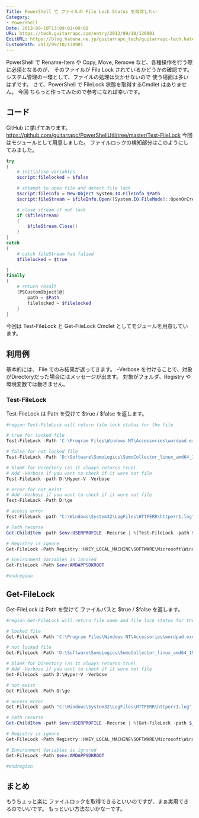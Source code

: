 ```yaml
---
Title: PowerShell で ファイルの File Lock Status を取得したい
Category:
- PowerShell
Date: 2013-09-10T13:09:01+09:00
URL: https://tech.guitarrapc.com/entry/2013/09/10/130901
EditURL: https://blog.hatena.ne.jp/guitarrapc_tech/guitarrapc-tech.hatenablog.com/atom/entry/11696248318757675956
CustomPath: 2013/09/10/130901
---
```


PowerShell で Rename-Item や Copy, Move, Remove など、各種操作を行う際に必須となるのが、 そのファイルが File Lock されているかどうかの確認です。 システム管理の一環として、ファイルの処理は欠かせないので 使う場面は多いはずです。 さて、PowerShell で FileLock 状態を取得するCmdlet はありません。 今回 ちらっと作ってみたので参考になれば幸いです。
## コード
GitHub に挙げてあります。
https://github.com/guitarrapc/PowerShellUtil/tree/master/Test-FileLock
今回はモジュールとして用意しました。 ファイルロックの検知部分はこのようにしてみました。

```ps1
try
{
    # initialise variables
    $script:filelocked = $false

    # attempt to open file and detect file lock
    $script:fileInfo = New-Object System.IO.FileInfo $Path
    $script:fileStream = $fileInfo.Open([System.IO.FileMode]::OpenOrCreate, [System.IO.FileAccess]::ReadWrite, [System.IO.FileShare]::None)

    # close stream if not lock
    if ($fileStream)
    {
        $fileStream.Close()
    }
}
catch
{
    # catch fileStream had falied
    $filelocked = $true

}
finally
{
    # return result
    [PSCustomObject]@{
        path = $Path
        filelocked = $filelocked
    }
}
```

今回は Test-FileLock と Get-FileLock Cmdlet としてモジュールを用意しています。
## 利用例
基本的には、 File でのみ結果が返ってきます。 -Verbose を付けることで、対象がDirectoryだった場合にはメッセージが出ます。 対象がフォルダ、Registry や環境変数では動きません。
### Test-FileLock
Test-FileLock は Path を受けて $true / $false を返します。

```ps1
#region Test-FileLock will return file lock status for the file

# true for locked file
Test-FileLock -Path 'C:\Program Files\Windows NT\Accessories\wordpad.exe'

# false for not locked file
Test-FileLock -Path 'D:\Software\SumoLogics\SumoCollector_linux_amd64_19_40-8.sh'

# blank for Directory (as it always returns true)
# Add -Verbose if you want to check if it were not file
Test-FileLock -path D:\Hyper-V -Verbose

# error for not exist
# Add -Verbose if you want to check if it were not file
Test-FileLock -Path D:\ge

# access error
Test-FileLock -path "C:\Windows\System32\LogFiles\HTTPERR\httperr1.log"

# Path recurse
Get-ChildItem -path $env:USERPROFILE -Recurse | %{Test-FileLock -path $_.FullName -Verbose}

# Registry is ignore
Get-FileLock -Path Registry::HKEY_LOCAL_MACHINE\SOFTWARE\Microsoft\Windows\CurrentVersion

# Environment Variables is ignored
Get-FileLock -Path $env:AMDAPPSDKROOT

#endregion
```

## Get-FileLock
Get-FileLock は Path を受けて ファイルパスと $true / $false を返します。

```ps1
#region Get-FileLock will return file name and file lock status for the file

# locked file
Get-FileLock -Path 'C:\Program Files\Windows NT\Accessories\wordpad.exe'

# not locked file
Get-FileLock -Path 'D:\Software\SumoLogics\SumoCollector_linux_amd64_19_40-8.sh'

# blank for Directory (as it always returns true)
# Add -Verbose if you want to check if it were not file
Get-FileLock -path D:\Hyper-V -Verbose

# not exist
Get-FileLock -Path D:\ge

# access error
Get-FileLock -path "C:\Windows\System32\LogFiles\HTTPERR\httperr1.log"

# Path recurse
Get-ChildItem -path $env:USERPROFILE -Recurse | %{Get-FileLock -path $_.FullName -Verbose}

# Registry is ignore
Get-FileLock -Path Registry::HKEY_LOCAL_MACHINE\SOFTWARE\Microsoft\Windows\CurrentVersion

# Environment Variables is ignored
Get-FileLock -Path $env:AMDAPPSDKROOT

#endregion
```

## まとめ
もうちょっと楽に ファイルロックを取得できるといいのですが、まぁ実用できるのでいいです。 もっといい方法ないかなーです。
